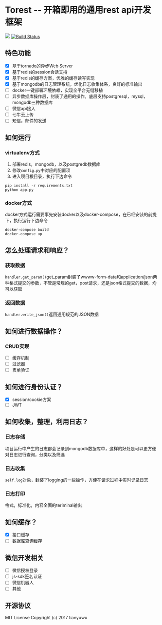 # Torest -- 开箱即用的通用rest api开发框架
![](https://img.shields.io/github/license/mashape/apistatus.svg) [![Build Status](https://travis-ci.org/tianyuwu/torest.svg?branch=master)](https://travis-ci.org/tianyuwu/torest)
## 特色功能
- [x] 基于tornado的异步Web Server
- [x] 基于redis的session会话支持
- [x] 基于redis的缓存方案，优雅的缓存读写实现
- [x] 基于mongodb的日志管理系统，优化日志收集体系，良好的标准输出
- [ ] docker一键部署环境依赖，实现全平台无缝移植
- [ ] 异步数据库操作层，封装了通用的操作，底层支持postgresql，mysql，mongodb三种数据库
- [ ] 微信api接入
- [ ] 七牛云上传
- [ ] 短信，邮件的发送

## 如何运行
### virtualenv方式
1. 部署redis，mongodb，以及postgredb数据库
2. 修改`config.py`中对应的配置项
3. 进入项目根目录，执行下边命令
```
pip install -r requirements.txt
python app.py
```
### docker方式
docker方式运行需要事先安装docker以及docker-compose，在已经安装的前提下，执行运行下边命令
```
docker-compose build
docker-compose up
```


## 怎么处理请求和响应？
### 获取数据
`handler.get_param()`get_param封装了wwww-form-data和application/json两种格式提交的参数，不管是常规的get，post请求，还是json格式提交的数据，均可以获取
### 返回数据
`handler.write_json()`返回通用规范的JSON数据

## 如何进行数据操作？
### CRUD实现
- [ ] 缓存机制
- [ ] 过滤器
- [ ] 表单验证

## 如何进行身份认证？
- [x] session/cookie方案
- [ ] JWT

## 如何收集，整理，利用日志？
### 日志存储
项目运行中产生的日志都会记录到mongodb数据库中，这样的好处是可以更方便对日志进行查询，分类以及筛选
### 日志收集
`self.log`对象，封装了logging的一些操作，方便在请求过程中实时记录日志
### 日志打印
格式，标准化，内容全面的teriminal输出

## 如何缓存？
- [x] 接口缓存
- [ ] 数据库查询缓存

## 微信开发相关
- [ ] 微信授权登录
- [ ] js-sdk签名认证
- [ ] 微信机器人
- [ ] 其他

## 开源协议
MIT License
Copyright (c) 2017 tianyuwu